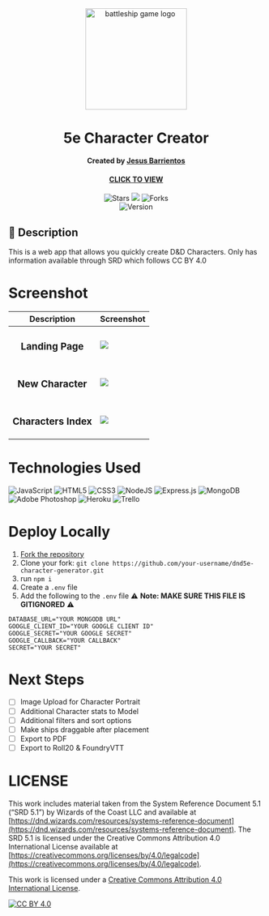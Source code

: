 <div id="header" align="center">

  <img src="https://i.imgur.com/lD7zpF8.png" width="200" alt="battleship game logo"  style="max-height: 200px; object-fit: cover;">

</div>

<div align="center" id="header">
   
# 5e Character Creator
**Created by [Jesus Barrientos](https://www.linkedin.com/in/barrientosjesus/)**
#### [CLICK TO VIEW]() 

</div>

<div align="center" id="socialbuttons">

  ![Stars](https://img.shields.io/github/stars/barrientosjesus/dnd5e-character-generator?style=social)
  ![](https://visitor-badge.laobi.icu/badge?page_id=barrientosjesus.dnd5e-character-generator)
  ![Forks](https://img.shields.io/github/forks/barrientosjesus/dnd5e-character-generator?style=social)
  <br>
  ![Version](https://img.shields.io/badge/version-1.0-black)

</div>

## 📝 Description
This is a web app that allows you quickly create D&D Characters. Only has information available through SRD which follows CC BY 4.0

# Screenshot
| Description | Screenshot |
|------------ | ------------|
| <h3 align="center">Landing Page</h3> | <img src="https://i.imgur.com/fOhVnYN.jpg">
| <h3 align="center">New Character</h3> | <img src="https://i.imgur.com/wxvTiAO.jpg">
| <h3 align="center">Characters Index</h3> | <img src="https://i.imgur.com/I0yRQIt.jpg">

# Technologies Used
![JavaScript](https://img.shields.io/badge/javascript-%23323330.svg?style=for-the-badge&logo=javascript&logoColor=%23F7DF1E)
![HTML5](https://img.shields.io/badge/html5-%23E34F26.svg?style=for-the-badge&logo=html5&logoColor=white)
![CSS3](https://img.shields.io/badge/css3-%231572B6.svg?style=for-the-badge&logo=css3&logoColor=white)
![NodeJS](https://img.shields.io/badge/node.js-6DA55F?style=for-the-badge&logo=node.js&logoColor=white)
![Express.js](https://img.shields.io/badge/express.js-%23404d59.svg?style=for-the-badge&logo=express&logoColor=%2361DAFB)
![MongoDB](https://img.shields.io/badge/MongoDB-%234ea94b.svg?style=for-the-badge&logo=mongodb&logoColor=white)
![Adobe Photoshop](https://img.shields.io/badge/adobe%20photoshop-%2331A8FF.svg?style=for-the-badge&logo=adobe%20photoshop&logoColor=white)
![Heroku](https://img.shields.io/badge/heroku-%23430098.svg?style=for-the-badge&logo=heroku&logoColor=white)
![Trello](https://img.shields.io/badge/Trello-%23026AA7.svg?style=for-the-badge&logo=Trello&logoColor=white)

# Deploy Locally

1. [Fork the repository](https://github.com/barrientosjesus/dnd5e-character-generator/fork)
2. Clone your fork: `git clone https://github.com/your-username/dnd5e-character-generator.git`
3. run `npm i`
4. Create a `.env` file
5. Add the following to the `.env` file
⚠️ **Note: MAKE SURE THIS FILE IS GITIGNORED** ⚠️
```env
DATABASE_URL="YOUR MONGODB URL"
GOOGLE_CLIENT_ID="YOUR GOOGLE CLIENT ID"
GOOGLE_SECRET="YOUR GOOGLE SECRET"
GOOGLE_CALLBACK="YOUR CALLBACK"
SECRET="YOUR SECRET"
```

# Next Steps

- [ ] Image Upload for Character Portrait
- [ ] Additional Character stats to Model
- [ ] Additional filters and sort options
- [ ] Make ships draggable after placement
- [ ] Export to PDF
- [ ] Export to Roll20 & FoundryVTT

# LICENSE

This work includes material taken from the System Reference Document 5.1 (“SRD 5.1”) by Wizards of
the Coast LLC and available at [https://dnd.wizards.com/resources/systems-reference-document](https://dnd.wizards.com/resources/systems-reference-document). The
SRD 5.1 is licensed under the Creative Commons Attribution 4.0 International License available at
[https://creativecommons.org/licenses/by/4.0/legalcode](https://creativecommons.org/licenses/by/4.0/legalcode).

This work is licensed under a
[Creative Commons Attribution 4.0 International License][cc-by].

[![CC BY 4.0][cc-by-image]][cc-by]

[cc-by]: http://creativecommons.org/licenses/by/4.0/
[cc-by-image]: https://i.creativecommons.org/l/by/4.0/88x31.png
[cc-by-shield]: https://img.shields.io/badge/License-CC%20BY%204.0-lightgrey.svg
